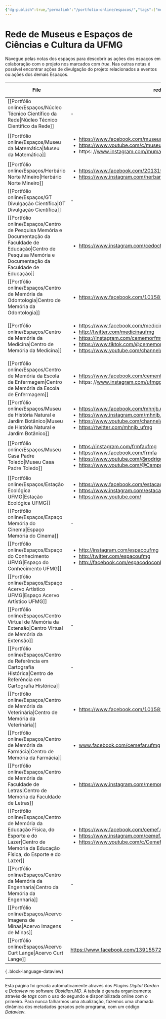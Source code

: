 ```yaml
---
{"dg-publish":true,"permalink":"/portfolio-online/espacos/","tags":["mdc"],"created":"2024-02-14T12:36:17.310-03:00","updated":"2024-02-15T11:10:32.676-03:00"}
---
```



# Rede de Museus e Espaços de Ciências e Cultura da UFMG
Navegue pelas notas dos espaços para descobrir as ações dos espaços em colaboração com o projeto nos marcados com *true*. Nas outras notas é possível encontrar ações de divulgação do projeto relacionados a eventos ou ações dos demais Espaços.



| File                                                                                                                                                                   | redes                                                                                                                                                                                                                                                                      | colaborador do projeto? |
| ---------------------------------------------------------------------------------------------------------------------------------------------------------------------- | -------------------------------------------------------------------------------------------------------------------------------------------------------------------------------------------------------------------------------------------------------------------------- | ----------------------- |
| [[Portfólio online/Espaços/Núcleo Técnico Científico da Rede\|Núcleo Técnico Científico da Rede]]                                                                   | \-                                                                                                                                                                                                                                                                         | true                    |
| [[Portfólio online/Espaços/Museu da Matemática\|Museu da Matemática]]                                                                                               | <ul><li>https://www.facebook.com/museudamatematicaufmg</li><li>https://www.youtube.com/c/museudamatematicaufmg</li><li>https: //www.instagram.com/mumatufmg</li></ul>                                                                                                      | true                    |
| [[Portfólio online/Espaços/Herbário Norte Mineiro\|Herbário Norte Mineiro]]                                                                                         | <ul><li>https://www.facebook.com/2013191235619337?ref=embed_page</li><li>https://www.instagram.com/herbarionortemineiro/</li></ul>                                                                                                                                         | true                    |
| [[Portfólio online/Espaços/GT Divulgação Científica\|GT Divulgação Científica]]                                                                                     | \-                                                                                                                                                                                                                                                                         | true                    |
| [[Portfólio online/Espaços/Centro de Pesquisa Memória e Documentação da Faculdade de Educação\|Centro de Pesquisa Memória e Documentação da Faculdade de Educação]] | <ul><li>https://www.instagram.com/cedocfae.ufmg/</li></ul>                                                                                                                                                                                                                 | true                    |
| [[Portfólio online/Espaços/Centro de Memória da Odontologia\|Centro de Memória da Odontologia]]                                                                     | <ul><li>https://www.facebook.com/1015824441868937?ref=embed_page</li></ul>                                                                                                                                                                                                 | true                    |
| [[Portfólio online/Espaços/Centro de Memória da Medicina\|Centro de Memória da Medicina]]                                                                           | <ul><li>https://www.facebook.com/medicinaufmgoficial</li><li>http://twitter.com/medicinaufmg</li><li>https://instagram.com/cememorfmufmg</li><li>https://www.tiktok.com/@cememormedicina</li><li>https://www.youtube.com/channel/UCAwAood1z5xnix_tba3pKFw/videos</li></ul> | true                    |
| [[Portfólio online/Espaços/Centro de Memória da Escola de Enfermagem\|Centro de Memória da Escola de Enfermagem]]                                                   | <ul><li>https://www.facebook.com/cemenf.ufmg/?ref=embed_page</li><li>https: //www.instagram.com/ufmgcemenf/</li></ul>                                                                                                                                                      | true                    |
| [[Portfólio online/Espaços/Museu de História Natural e Jardim Botânico\|Museu de História Natural e Jardim Botânico]]                                               | <ul><li>https://www.facebook.com/mhnjb.ufmg/</li><li>https://www.instagram.com/mhnjb_oficial/</li><li>https://www.youtube.com/channel/UC393GIsgp7t0hguih1pFdxQ</li><li>https://twitter.com/mhnjb_ufmg</li></ul>                                                            | \-                      |
| [[Portfólio online/Espaços/Museu Casa Padre Toledo\|Museu Casa Padre Toledo]]                                                                                       | <ul><li>https://instagram.com/frmfaufmg</li><li>https://www.facebook.com/frmfa</li><li>https://www.youtube.com/@rodrigomellofrancodeandrade</li><li>https://www.youtube.com/@CampusCulturalUFMGTiradentes</li></ul>                                                        | \-                      |
| [[Portfólio online/Espaços/Estação Ecológica UFMG\|Estação Ecológica UFMG]]                                                                                         | <ul><li>https://www.facebook.com/estacaoecologicaufmg/</li><li>https://www.instagram.com/estacao_ecologica/</li><li>https://www.youtube.com/</li></ul>                                                                                                                     | \-                      |
| [[Portfólio online/Espaços/Espaço Memória do Cinema\|Espaço Memória do Cinema]]                                                                                     | \-                                                                                                                                                                                                                                                                         | \-                      |
| [[Portfólio online/Espaços/Espaço do Conhecimento UFMG\|Espaço do Conhecimento UFMG]]                                                                               | <ul><li>http://instagram.com/espacoufmg</li><li>http://twitter.com/espacoufmg</li><li>http://facebook.com/espacodoconhecimentoufmg</li></ul>                                                                                                                               | \-                      |
| [[Portfólio online/Espaços/Espaço Acervo Artístico UFMG\|Espaço Acervo Artístico UFMG]]                                                                             | \-                                                                                                                                                                                                                                                                         | \-                      |
| [[Portfólio online/Espaços/Centro Virtual de Memória da Extensão\|Centro Virtual de Memória da Extensão]]                                                           | \-                                                                                                                                                                                                                                                                         | \-                      |
| [[Portfólio online/Espaços/Centro de Referência em Cartografia Histórica\|Centro de Referência em Cartografia Histórica]]                                           | \-                                                                                                                                                                                                                                                                         | \-                      |
| [[Portfólio online/Espaços/Centro de Memória da Veterinária\|Centro de Memória da Veterinária]]                                                                     | <ul><li>https://www.facebook.com/1015824441868937?ref=embed_page</li></ul>                                                                                                                                                                                                 | \-                      |
| [[Portfólio online/Espaços/Centro de Memória da Farmácia\|Centro de Memória da Farmácia]]                                                                           | <ul><li>www.facebook.com/cemefar.ufmg</li></ul>                                                                                                                                                                                                                            | \-                      |
| [[Portfólio online/Espaços/Centro de Memória da Faculdade de Letras\|Centro de Memória da Faculdade de Letras]]                                                     | <ul><li>https://www.instagram.com/memoriafale/</li></ul>                                                                                                                                                                                                                   | \-                      |
| [[Portfólio online/Espaços/Centro de Memória da Educação Física, do Esporte e do Lazer\|Centro de Memória da Educação Física, do Esporte e do Lazer]]               | <ul><li>https://www.facebook.com/cemef.ufmg</li><li>https://www.instagram.com/cemef_ufmg/</li><li>https://www.youtube.com/c/CemefUFMG/featured</li></ul>                                                                                                                   | \-                      |
| [[Portfólio online/Espaços/Centro da Memória da Engenharia\|Centro da Memória da Engenharia]]                                                                       | \-                                                                                                                                                                                                                                                                         | \-                      |
| [[Portfólio online/Espaços/Acervo Imagens de Minas\|Acervo Imagens de Minas]]                                                                                       | \-                                                                                                                                                                                                                                                                         | \-                      |
| [[Portfólio online/Espaços/Acervo Curt Lange\|Acervo Curt Lange]]                                                                                                   | https://www.facebook.com/139155726915538?ref=embed_page                                                                                                                                                                                                                    | \-                      |

{ .block-language-dataview}

***
Esta página foi gerada automaticamente através dos *Plugins* *Digital Garden* e *Dataview* no software *Obsidian.MD*. A tabela é gerada organicamente através de *tags* com o uso do segundo e disponibilizada online com o primeiro. Para nunca falharmos uma atualização, fazemos uma chamada dinâmica dos metadados gerados pelo programa, com um código *Dataview*.